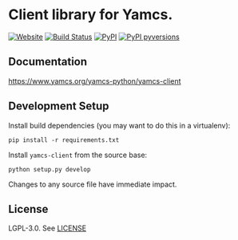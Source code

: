 # Client library for Yamcs.
[![Website](https://img.shields.io/website/http/shields.io.svg?label=docs)](https://www.yamcs.org/yamcs-python/yamcs-client)
[![Build Status](https://travis-ci.org/yamcs/yamcs-python.svg?branch=master)](https://travis-ci.org/yamcs/yamcs-python)
[![PyPI](https://img.shields.io/pypi/v/yamcs-client.svg)](https://pypi.python.org/pypi/yamcs-client)
[![PyPI pyversions](https://img.shields.io/pypi/pyversions/yamcs-client.svg)](https://pypi.python.org/pypi/yamcs-client/)

## Documentation
https://www.yamcs.org/yamcs-python/yamcs-client

## Development Setup

Install build dependencies (you may want to do this in a virtualenv):

    pip install -r requirements.txt


Install `yamcs-client` from the source base:

    python setup.py develop

Changes to any source file have immediate impact.


## License

LGPL-3.0. See [LICENSE](https://github.com/yamcs/yamcs-python/blob/master/LICENSE)
